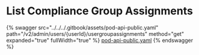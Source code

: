 # List Compliance Group Assignments

{% swagger src="../../../.gitbook/assets/pod-api-public.yaml" path="/v2/admin/users/{userId}/usergroupassignments" method="get" expanded="true" fullWidth="true" %}
[pod-api-public.yaml](../../../.gitbook/assets/pod-api-public.yaml)
{% endswagger %}
